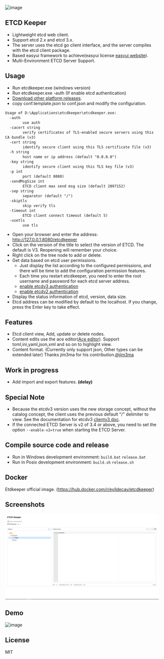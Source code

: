 ![image](https://github.com/evildecay/etcdkeeper/blob/master/logo/logo-horizontal.png)
## ETCD Keeper
* Lightweight etcd web client.
* Support etcd 2.x and etcd 3.x.
* The server uses the etcd go client interface, and the server compiles with the etcd client package.
* Based easyui framework to achieve(easyui license [easyui website](http://www.jeasyui.com)).
* Multi-Environment ETCD Server Support.

## Usage
* Run etcdkeeper.exe (windows version)
* Run etcdkeeper.exe -auth (If enable etcd authentication)
* [Download other platform releases](https://github.com/evildecay/etcdkeeper/releases).
* copy conf.template.json to conf.json and modify the configuration.
```
Usage of D:\Applications\etcdkeeper\etcdkeeper.exe:
  -auth
        use auth
  -cacert string
        verify certificates of TLS-enabled secure servers using this CA bundle (v3)
  -cert string
        identify secure client using this TLS certificate file (v3)
  -h string
        host name or ip address (default "0.0.0.0")
  -key string
        identify secure client using this TLS key file (v3)
  -p int
        port (default 8080)
  -sendMsgSize int
        ETCD client max send msg size (default 2097152)
  -sep string
        separator (default "/")
  -skiptls
        skip verify tls
  -timeout int
        ETCD client connect timeout (default 5)
  -usetls
        use tls
```
* Open your browser and enter the address: http://127.0.0.1:8080/etcdkeeper
* Click on the version of the title to select the version of ETCD. The default is V3. Reopening will remember your choice.
* Right click on the tree node to add or delete.
* Get data based on etcd user permissions.
  - Just display the list according to the configured permissions, and there will be time to add the configuration permission features.
  - Each time you restart etcdkeeper, you need to enter the root username and password for each etcd server address. 
  - [enable etcdv3 authentication](https://etcd.io/docs/v3.5/op-guide/authentication/authentication/)
  - [enable etcdv2 authentication](https://etcd.io/docs/v2.3/authentication/)
* Display the status information of etcd, version, data size.
* Etcd address can be modified by default to the localhost. If you change, press the Enter key to take effect.

## Features
* Etcd client view, Add, update or delete nodes.
* Content edits use the ace editor([Ace editor](https://ace.c9.io)). Support toml,ini,yaml,json,xml and so on to highlight view.
* Content format. (Currently only support json, Other types can be extended later) Thanks jim3ma for his contribution.[@jim3ma]( https://github.com/jim3ma)

## Work in progress
* Add import and export features.  **(delay)**

## Special Note
* Because the etcdv3 version uses the new storage concept, without the catalog concept, the client uses the previous default "/" delimiter to view. See the documentation for etcdv3 [clientv3 doc](https://godoc.org/github.com/coreos/etcd/clientv3).
* If the connected ETCD Server is v2 of 3.4 or above, you need to set the option `--enable-v2=true` when starting the ETCD Server.

## Compile source code and release
* Run in Windows development environment: `build.bat`  `release.bat`
* Run in Posix development environment: `build.sh`  `release.sh`

## Docker
Etdkeeper official image. (https://hub.docker.com/r/evildecay/etcdkeeper)

## Screenshots
![image](https://github.com/evildecay/etcdkeeper/blob/master/screenshots/ui.png)

## Demo
![image](https://github.com/evildecay/etcdkeeper/blob/master/screenshots/ui.gif)

## License
MIT
